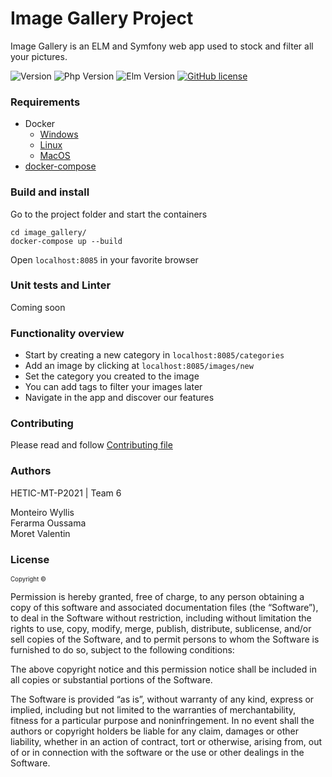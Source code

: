 # Image Gallery Project

Image Gallery is an ELM and Symfony web app used to stock and filter all your pictures.

![Version](https://img.shields.io/badge/version-0.1-red.svg?cacheSeconds=2592000)
![Php Version](https://img.shields.io/badge/php-%3E%3D_7.3-8892BF.svg)
![Elm Version](https://img.shields.io/badge/elm-%3E%3D_0.19.1-8892BF.svg)
[![GitHub license](https://img.shields.io/github/license/HETIC-MT-P2021/aio-group6-proj01)](https://github.com/HETIC-MT-P2021/aio-group6-proj01/blob/master/LICENSE)

### Requirements

* Docker
    - [Windows](https://docs.docker.com/docker-for-windows/install/)
    - [Linux](https://docs.docker.com/install/linux/docker-ce/ubuntu/)
    - [MacOS](https://docs.docker.com/docker-for-mac/install/)
* [docker-compose](https://docs.docker.com/compose/install/)

### Build and install 

Go to the project folder and start the containers

`cd image_gallery/`<br/>
`docker-compose up --build`

Open `localhost:8085` in your favorite browser

### Unit tests and Linter

Coming soon

### Functionality overview

- Start by creating a new category in `localhost:8085/categories` <br/>
- Add an image by clicking at `localhost:8085/images/new` <br/>
- Set the category you created to the image <br/>
- You can add tags to filter your images later <br/>
- Navigate in the app and discover our features
  
### Contributing

Please read and follow [Contributing file](https://github.com/HETIC-MT-P2021/aio-group6-proj01/blob/master/CONTRIBUTING.md)

### Authors

HETIC-MT-P2021 | Team 6 

Monteiro Wyllis
<br/>
Ferarma Oussama
<br/>
Moret Valentin

### License
  
<sub><sup>
Copyright © <br/>

Permission is hereby granted, free of charge, to any person obtaining a copy of this software and associated documentation files (the “Software”), to deal in the Software without restriction, including without limitation the rights to use, copy, modify, merge, publish, distribute, sublicense, and/or sell copies of the Software, and to permit persons to whom the Software is furnished to do so, subject to the following conditions:

The above copyright notice and this permission notice shall be included in all copies or substantial portions of the Software.

The Software is provided “as is”, without warranty of any kind, express or implied, including but not limited to the warranties of merchantability, fitness for a particular purpose and noninfringement. In no event shall the authors or copyright holders be liable for any claim, damages or other liability, whether in an action of contract, tort or otherwise, arising from, out of or in connection with the software or the use or other dealings in the Software.
</sup></sub>
